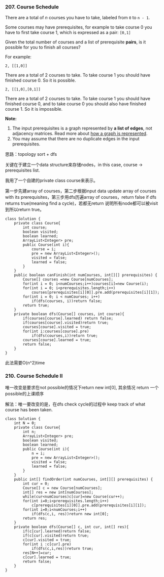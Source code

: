 ### 207. Course Schedule

There are a total of *n* courses you have to take, labeled from `0` to `n - 1`.

Some courses may have prerequisites, for example to take course 0 you have to first take course 1, which is expressed as a pair: `[0,1]`

Given the total number of courses and a list of prerequisite **pairs**, is it possible for you to finish all courses?

For example:

```
2, [[1,0]]
```

There are a total of 2 courses to take. To take course 1 you should have finished course 0. So it is possible.

```
2, [[1,0],[0,1]]
```

There are a total of 2 courses to take. To take course 1 you should have finished course 0, and to take course 0 you should also have finished course 1. So it is impossible.

**Note:**

1. The input prerequisites is a graph represented by **a list of edges**, not adjacency matrices. Read more about [how a graph is represented](https://www.khanacademy.org/computing/computer-science/algorithms/graph-representation/a/representing-graphs).
2. You may assume that there are no duplicate edges in the input prerequisites.



思路：topology sort + dfs

关键在于建立一个data structure来存储nodes，in this case, course -> prerequisites list.

我用了一个自建的private class course来表示。

第一步先建array of courses，第二步根据input data update array of courses with its prerequisites，第三步用dfs历遍array of courses，return false if dfs returns true(meaning find a cycle)，若都无return 说明所有node都可以被visit到所以return true。



```
class Solution {
    private class Course{
        int course;
        boolean visited;
        boolean learned;
        ArrayList<Integer> pre;
        public Course(int i){
            course = i;
            pre = new ArrayList<Integer>();
            visited = false;    
            learned = false;
        }
    }
    public boolean canFinish(int numCourses, int[][] prerequisites) {
        Course[] courses =new Course[numCourses];
        for(int i = 0; i<numCourses;i++)courses[i]=new Course(i);
        for(int i = 0; i<prerequisites.length;i++)
            courses[prerequisites[i][0]].pre.add(prerequisites[i][1]);
        for(int i = 0; i < numCourses; i++)
            if(dfs(courses, i))return false;
        return true;     
    }
    private boolean dfs(Course[] courses, int course){
        if(courses[course].learned) return false;
        if(courses[course].visited)return true; 
        courses[course].visited = true;
        for(int i:courses[course].pre)
            if(dfs(courses,i))return true;
        courses[course].learned = true;
        return false;
    }
}
```



此法需要O(n^2)time



### 210. Course Schedule II

唯一改变是要求在not possible的情况下return new int[0], 其余情况 return 一个possible的上课顺序

解法：唯一要改变的是，在dfs check cycle的过程中 keep track of what course has been taken.



```
class Solution {
    int N = 0;
    private class Course{
        int n;
        ArrayList<Integer> pre;
        boolean visited;
        boolean learned;
        public Course(int i){
            n = i;
            pre = new ArrayList<Integer>();
            visited = false;
            learned = false;
        }
    }
    public int[] findOrder(int numCourses, int[][] prerequisites) {
        int cur = 0;
        Course[] c = new Course[numCourses];
        int[] res = new int[numCourses];
        while(cur<numCourses)c[cur]=new Course(cur++);
        for(int i=0;i<prerequisites.length;i++)
            c[prerequisites[i][0]].pre.add(prerequisites[i][1]);
        for(int i=0;i<numCourses;i++)
            if(dfs(c,i, res))return new int[0];
        return res;
    }
    private boolean dfs(Course[] c, int cur, int[] res){
        if(c[cur].learned)return false;
        if(c[cur].visited)return true;
        c[cur].visited = true;
        for(int i :c[cur].pre)
            if(dfs(c,i,res))return true;
        res[N++]=cur;
        c[cur].learned = true;
        return false;
    }
}
```

